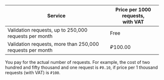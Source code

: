 | Service | Price per 1000 requests, <br>with VAT |
| ----- | ----- |
| Validation requests, up to 250,000 requests per month | Free |
| Validation requests, more than 250,000 requests per month | ₽100.00 |

You pay for the actual number of requests. For example, the cost of two hundred and fifty thousand and one request is `₽0.10`, if price per 1 thousand requests (with VAT) is `₽100`.